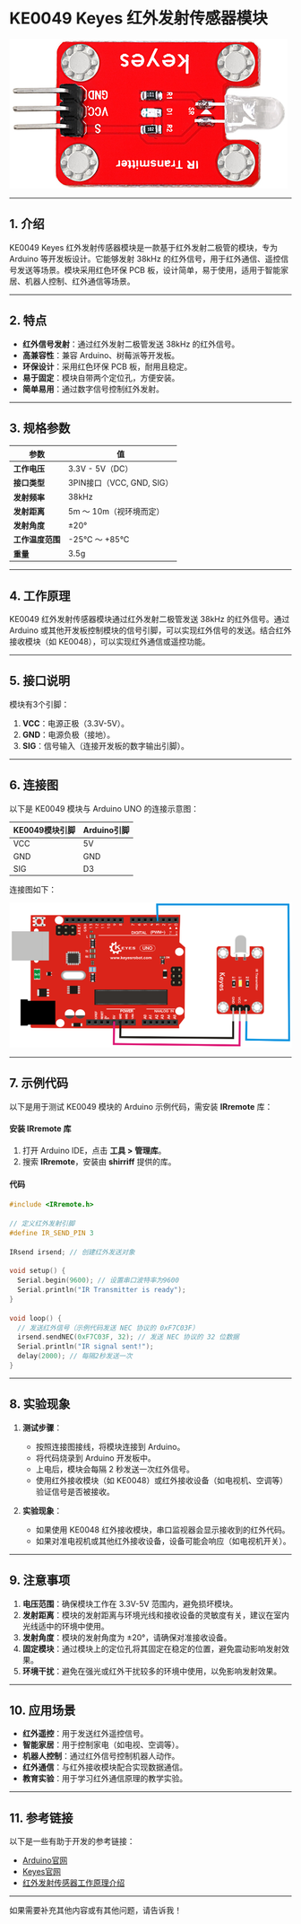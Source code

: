 # **KE0049 Keyes 红外发射传感器模块**

![image-20250312160846134](media/image-20250312160846134.png)

---

## **1. 介绍**

KE0049 Keyes 红外发射传感器模块是一款基于红外发射二极管的模块，专为 Arduino 等开发板设计。它能够发射 38kHz 的红外信号，用于红外通信、遥控信号发送等场景。模块采用红色环保 PCB 板，设计简单，易于使用，适用于智能家居、机器人控制、红外通信等场景。

---

## **2. 特点**

- **红外信号发射**：通过红外发射二极管发送 38kHz 的红外信号。
- **高兼容性**：兼容 Arduino、树莓派等开发板。
- **环保设计**：采用红色环保 PCB 板，耐用且稳定。
- **易于固定**：模块自带两个定位孔，方便安装。
- **简单易用**：通过数字信号控制红外发射。

---

## **3. 规格参数**

| 参数            | 值                     |
|-----------------|------------------------|
| **工作电压**    | 3.3V - 5V（DC）        |
| **接口类型**    | 3PIN接口（VCC, GND, SIG） |
| **发射频率**    | 38kHz                  |
| **发射距离**    | 5m ～ 10m（视环境而定） |
| **发射角度**    | ±20°                  |
| **工作温度范围**| -25℃ ～ +85℃          |
| **重量**        | 3.5g                   |

---

## **4. 工作原理**

KE0049 红外发射传感器模块通过红外发射二极管发送 38kHz 的红外信号。通过 Arduino 或其他开发板控制模块的信号引脚，可以实现红外信号的发送。结合红外接收模块（如 KE0048），可以实现红外通信或遥控功能。

---

## **5. 接口说明**

模块有3个引脚：
1. **VCC**：电源正极（3.3V-5V）。
2. **GND**：电源负极（接地）。
3. **SIG**：信号输入（连接开发板的数字输出引脚）。

---

## **6. 连接图**

以下是 KE0049 模块与 Arduino UNO 的连接示意图：

| KE0049模块引脚 | Arduino引脚 |
|----------------|-------------|
| VCC            | 5V          |
| GND            | GND         |
| SIG            | D3          |

连接图如下：

![image-20250312160858534](media/image-20250312160858534.png)

---

## **7. 示例代码**

以下是用于测试 KE0049 模块的 Arduino 示例代码，需安装 **IRremote** 库：

#### **安装 IRremote 库**
1. 打开 Arduino IDE，点击 **工具 > 管理库**。
2. 搜索 **IRremote**，安装由 **shirriff** 提供的库。

#### **代码**
```cpp
#include <IRremote.h>

// 定义红外发射引脚
#define IR_SEND_PIN 3

IRsend irsend; // 创建红外发送对象

void setup() {
  Serial.begin(9600); // 设置串口波特率为9600
  Serial.println("IR Transmitter is ready");
}

void loop() {
  // 发送红外信号（示例代码发送 NEC 协议的 0xF7C03F）
  irsend.sendNEC(0xF7C03F, 32); // 发送 NEC 协议的 32 位数据
  Serial.println("IR signal sent!");
  delay(2000); // 每隔2秒发送一次
}
```

---

## **8. 实验现象**

1. **测试步骤**：
   - 按照连接图接线，将模块连接到 Arduino。
   - 将代码烧录到 Arduino 开发板中。
   - 上电后，模块会每隔 2 秒发送一次红外信号。
   - 使用红外接收模块（如 KE0048）或红外接收设备（如电视机、空调等）验证信号是否被接收。

2. **实验现象**：
   - 如果使用 KE0048 红外接收模块，串口监视器会显示接收到的红外代码。
   - 如果对准电视机或其他红外接收设备，设备可能会响应（如电视机开关）。

---

## **9. 注意事项**

1. **电压范围**：确保模块工作在 3.3V-5V 范围内，避免损坏模块。
2. **发射距离**：模块的发射距离与环境光线和接收设备的灵敏度有关，建议在室内光线适中的环境中使用。
3. **发射角度**：模块的发射角度为 ±20°，请确保对准接收设备。
4. **固定模块**：通过模块上的定位孔将其固定在稳定的位置，避免震动影响发射效果。
5. **环境干扰**：避免在强光或红外干扰较多的环境中使用，以免影响发射效果。

---

## **10. 应用场景**

- **红外遥控**：用于发送红外遥控信号。
- **智能家居**：用于控制家电（如电视、空调等）。
- **机器人控制**：通过红外信号控制机器人动作。
- **红外通信**：与红外接收模块配合实现数据通信。
- **教育实验**：用于学习红外通信原理的教学实验。

---

## **11. 参考链接**

以下是一些有助于开发的参考链接：
- [Arduino官网](https://www.arduino.cc/)
- [Keyes官网](http://www.keyes-robot.com/)
- [红外发射传感器工作原理介绍](https://en.wikipedia.org/wiki/Infrared_transmitter)

---

如果需要补充其他内容或有其他问题，请告诉我！

